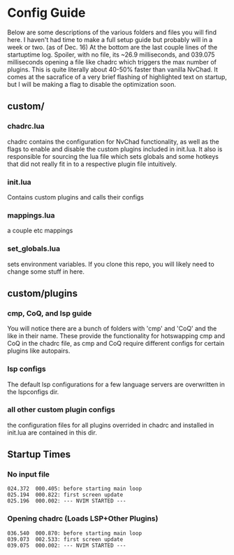 # Config Guide
Below are some descriptions of the various folders and files you will find here. I haven't had time to make a full setup guide but probably will in a week or two. (as of Dec. 16) At the bottom are the last couple lines of the startuptime log. Spoiler, with no file, its ~26.9 milliseconds, and 039.075 milliseconds opening a file like chadrc which triggers the max number of plugins. This is quite literally about 40-50% faster than vanilla NvChad. It comes at the sacrafice of a very brief flashing of highlighted text on startup, but I will be making a flag to disable the optimization soon.

## custom/
### chadrc.lua
chadrc contains the configuration for NvChad functionality, as well as the flags to enable and disable the custom plugins included in init.lua. It also is responsible for sourcing the lua file which sets globals and some hotkeys that did not really fit in to a respective plugin file intuitively.
### init.lua
Contains custom plugins and calls their configs
### mappings.lua
a couple etc mappings
### set_globals.lua
sets environment variables. If you clone this repo, you will likely need to change some stuff in here.

## custom/plugins
### cmp, CoQ, and lsp guide
You will notice there are a bunch of folders with 'cmp' and 'CoQ' and the like in their name. These provide the functionality for hotswapping cmp and CoQ in the chadrc file, as cmp and CoQ require different configs for certain plugins like autopairs.
### lsp configs
The default lsp configurations for a few language servers are overwritten in the lspconfigs dir.

### all other custom plugin configs
the configuration files for all plugins overrided in chadrc and installed in init.lua are contained in this dir.

## Startup Times
### No input file
```
024.372  000.405: before starting main loop
025.194  000.822: first screen update
025.196  000.002: --- NVIM STARTED ---
```
### Opening chadrc (Loads LSP+Other Plugins)
```
036.540  000.870: before starting main loop
039.073  002.533: first screen update
039.075  000.002: --- NVIM STARTED ---
```
